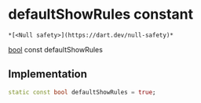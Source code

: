 


# defaultShowRules constant




    *[<Null safety>](https://dart.dev/null-safety)*


[bool](https://api.flutter.dev/flutter/dart-core/bool-class.html) const defaultShowRules
  







## Implementation

```dart
static const bool defaultShowRules = true;


```







